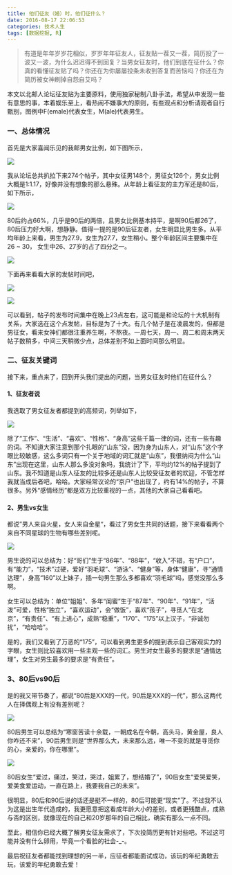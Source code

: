 ```yaml
---
title: 他们征友（婚）时，他们征什么？
date: 2016-08-17 22:06:53
categories: 技术人生
tags: [数据挖掘, R]
---
```


> 有道是年年岁岁花相似，岁岁年年征友人，征友贴一茬又一茬，简历投了一波又一波，为什么迟迟得不到回复？当男女征友时，他们到底在征什么？你真的看懂征友贴了吗？你还在为你屡屡投条未收到答复而苦恼吗？你还在为简历被女神刷掉自怨自艾吗？

<!-- more -->

本文以北邮人论坛征友贴为主要原料，使用独家秘制八卦手法，希望从中发现一些有意思的事，本着娱乐至上，看热闹不嫌事大的原则，有些观点和分析请观者自行甄别，图例中F(emale)代表女生，M(ale)代表男生。

### 一、总体情况

首先是大家喜闻乐见的我邮男女比例，如下图所示，

![](https://wocanmei-hexo.nos-eastchina1.126.net/%E4%BB%96%E4%BB%AC%E5%BE%81%E5%8F%8B%EF%BC%88%E5%A9%9A%EF%BC%89%E6%97%B6%EF%BC%8C%E4%BB%96%E4%BB%AC%E5%BE%81%E4%BB%80%E4%B9%88/1-1%20%E7%94%B7%E5%A5%B3%E6%95%B0%E9%87%8F%E5%AF%B9%E6%AF%94.png)

我从论坛总共扒拉下来274个帖子，其中女征男148个，男征女126个，男女比例大概是1:1.17，好像并没有想象的那么悬殊。从年龄上看征友的主力军还是80后，如下所示，

![](https://wocanmei-hexo.nos-eastchina1.126.net/%E4%BB%96%E4%BB%AC%E5%BE%81%E5%8F%8B%EF%BC%88%E5%A9%9A%EF%BC%89%E6%97%B6%EF%BC%8C%E4%BB%96%E4%BB%AC%E5%BE%81%E4%BB%80%E4%B9%88/1-2%20%E7%94%B7%E5%A5%B3%E6%95%B0%E9%87%8F%E5%AF%B9%E6%AF%94%EF%BC%88%E5%88%86%E5%B9%B4%E4%BB%A3%EF%BC%89.png)

80后约占66%，几乎是90后的两倍，且男女比例基本持平，是啊90后都26了，80后压力好大啊，想静静。值得一提的是90后征友者，女生明显比男生多。从平均年龄上来看，男生为27.9，女生为27.7，女生稍小。整个年龄区间主要集中在26 ~ 30， 女生中26、27岁的占了四分之一。

![](https://wocanmei-hexo.nos-eastchina1.126.net/%E4%BB%96%E4%BB%AC%E5%BE%81%E5%8F%8B%EF%BC%88%E5%A9%9A%EF%BC%89%E6%97%B6%EF%BC%8C%E4%BB%96%E4%BB%AC%E5%BE%81%E4%BB%80%E4%B9%88/1-3%20%E7%94%B7%E5%A5%B3%E5%B9%B4%E9%BE%84%E6%A6%82%E5%86%B5.png)

下面再来看看大家的发帖时间吧，

![](https://wocanmei-hexo.nos-eastchina1.126.net/%E4%BB%96%E4%BB%AC%E5%BE%81%E5%8F%8B%EF%BC%88%E5%A9%9A%EF%BC%89%E6%97%B6%EF%BC%8C%E4%BB%96%E4%BB%AC%E5%BE%81%E4%BB%80%E4%B9%88/1-4%20%E5%B8%96%E5%AD%90%E5%8F%91%E5%B8%83%E6%97%B6%E9%97%B4%EF%BC%88%E5%B0%8F%E6%97%B6%EF%BC%89.png)

![](https://wocanmei-hexo.nos-eastchina1.126.net/%E4%BB%96%E4%BB%AC%E5%BE%81%E5%8F%8B%EF%BC%88%E5%A9%9A%EF%BC%89%E6%97%B6%EF%BC%8C%E4%BB%96%E4%BB%AC%E5%BE%81%E4%BB%80%E4%B9%88/1-5%20%E5%B8%96%E5%AD%90%E5%8F%91%E5%B8%83%E6%97%B6%E9%97%B4%EF%BC%88%E6%98%9F%E6%9C%9F%EF%BC%89.png)

可以看到，帖子的发布时间集中在晚上23点左右，这可能是和论坛的十大机制有关系，大家选在这个点发帖，目标是为了十大。有几个帖子是在凌晨发的，但都是男征女，看来女神们都很注重养生啊，不熬夜。一周七天，周一、周二和周末两天帖子数稍多，中间三天稍微少点，总体差别不如上面时间那么明显。

###  二、征友关键词

接下来，重点来了，回到开头我们提出的问题，当男女征友时他们在征什么？

#### 1、征友者说

我选取了男女征友者都提到的高频词，列举如下，

![](https://wocanmei-hexo.nos-eastchina1.126.net/%E4%BB%96%E4%BB%AC%E5%BE%81%E5%8F%8B%EF%BC%88%E5%A9%9A%EF%BC%89%E6%97%B6%EF%BC%8C%E4%BB%96%E4%BB%AC%E5%BE%81%E4%BB%80%E4%B9%88/1-6%20%E5%BE%81%E5%8F%8B%E8%80%85%E8%AF%B4.png)

除了“工作”、“生活”、“喜欢”、“性格”、“身高”这些千篇一律的词，还有一些有趣的词。不知道大家注意到那个扎眼的“山东”没，因为身为山东人，对“山东”这个字眼比较敏感，这么多词只有一个关于地域的词汇就是“山东”，我很纳闷为什么“山东”出现在这里，山东人那么多没对象吗，我统计了下，平均约12%的帖子提到了山东。我不知道是山东人征友的比较多还是山东人比较受征友者的欢迎，不管怎样我就当成后者吧，哈哈。大家经常议论的“京户”也出现了，约有14%的帖子，不算很多。另外“感情经历”都是双方比较重视的一点，其他的大家自己看看吧。

#### 2、男生vs女生

都说”男人来自火星，女人来自金星“，看过了男女生共同的话题，接下来看看两个来自不同星球的生物有哪些差别呢。

![](https://wocanmei-hexo.nos-eastchina1.126.net/%E4%BB%96%E4%BB%AC%E5%BE%81%E5%8F%8B%EF%BC%88%E5%A9%9A%EF%BC%89%E6%97%B6%EF%BC%8C%E4%BB%96%E4%BB%AC%E5%BE%81%E4%BB%80%E4%B9%88/1-7%20%E7%94%B7%E7%94%9Fvs%E5%A5%B3%E7%94%9F.png)

男生说的可以总结为：好“哥们”生于“86年”、“88年”，“收入”不错，有“户口”，有“能力”，“技术”过硬，爱好“羽毛球”、“游泳”、“健身”等，身体“健康”，寻“通情达理”，身高“160”以上妹子，插一句男生那么多都喜欢“羽毛球”吗，感觉没那么多啊。

女生可以总结为：单位“姐姐”、多年“闺蜜”生于“87年”、“90年”、“91年”，“活泼”可爱，性格“独立”，“喜欢运动”，会“做饭”，喜欢“孩子”，寻觅人“在北京”，“有责任”、“有上进心”，成熟“稳重”，“170”、“175”以上汉子，“非诚勿扰”，“哈哈哈”。

是的，我们又看到了万恶的“175”，可以看到男生更多的提到表示自己客观实力的字眼，女生则比较喜欢用一些主观一些的词汇。男生对女生最多的要求是“通情达理”，女生对男生最多的要求是“有责任”。

### 3、80后vs90后

是的我又带节奏了，都说“80后是XXX的一代，90后是XXX的一代”，那么这两代人在择偶观上有没有差别呢？

![](https://wocanmei-hexo.nos-eastchina1.126.net/%E4%BB%96%E4%BB%AC%E5%BE%81%E5%8F%8B%EF%BC%88%E5%A9%9A%EF%BC%89%E6%97%B6%EF%BC%8C%E4%BB%96%E4%BB%AC%E5%BE%81%E4%BB%80%E4%B9%88/1-8%2080%E7%94%B7%E7%94%9Fvs90%E7%94%B7%E7%94%9F.png)

80后男生可以总结为“寒窗苦读十余载，一朝成名在今朝，高头马，黄金屋，良人你咋还不来”，90后男生则是“世界那么大，未来那么远，唯一不变的就是寻觅你的心，亲爱的，你在哪里”。

![](https://wocanmei-hexo.nos-eastchina1.126.net/%E4%BB%96%E4%BB%AC%E5%BE%81%E5%8F%8B%EF%BC%88%E5%A9%9A%EF%BC%89%E6%97%B6%EF%BC%8C%E4%BB%96%E4%BB%AC%E5%BE%81%E4%BB%80%E4%B9%88/1-9%2080%E5%A5%B3%E7%94%9Fvs90%E5%A5%B3%E7%94%9F.png)

80后女生“爱过，痛过，笑过，哭过，姐累了，想结婚了”，90后女生“爱哭爱笑，爱美食爱运动，一直在路上，我要我自己的未来”。

很明显，80后和90后说的话还是挺不一样的，80后可能更“现实”了。不过我不认为这是出生年代造成的，我更愿意把这看成年龄大小的差别，或者更残酷点，成熟与否的区别，就像现在的自己和20岁那年的自己相比，确实有那么一点不同。

至此，相信你已经大概了解男女征友需求了，下次投简历更有针对些吧。不过这可能并没有什么卵用，毕竟一个看脸的社会-_-。

最后祝征友者都能找到理想的另一半，应征者都能面试成功，该玩的年纪勇敢去玩，该爱的年纪勇敢去爱！
